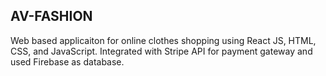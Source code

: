 ## AV-FASHION

Web based applicaiton for online clothes shopping using React JS, HTML, CSS, and JavaScript.
Integrated with Stripe API for payment gateway and used Firebase as database.
